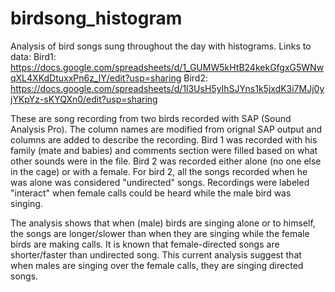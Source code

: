 # birdsong_histogram
Analysis of bird songs sung throughout the day with histograms. 
Links to data:
Bird1: https://docs.google.com/spreadsheets/d/1_GUMW5kHtB24kekGfgxG5WNwqXL4XKdDtuxxPn6z_lY/edit?usp=sharing
Bird2: https://docs.google.com/spreadsheets/d/1l3UsH5yIhSJYns1k5jxdK3i7MJj0yjYKpYz-sKYQXn0/edit?usp=sharing

These are song recording from two birds recorded with SAP (Sound Analysis Pro). The column names are modified from orignal SAP output and columns are added to describe the recording. 
Bird 1 was recorded with his family (mate and babies) and comments section were filled based on what other sounds were in the file.
Bird 2 was recorded either alone (no one else in the cage) or with a female. For bird 2, all the songs recorded when he was alone was considered "undirected" songs. Recordings were labeled "interact" when female calls could be heard while the male bird was singing.

The analysis shows that when (male) birds are singing alone or to himself, the songs are longer/slower than when they are singing while the female birds are making calls. It is known that female-directed songs are shorter/faster than undirected song. This current analysis suggest that when males are singing over the female calls, they are singing directed songs. 
